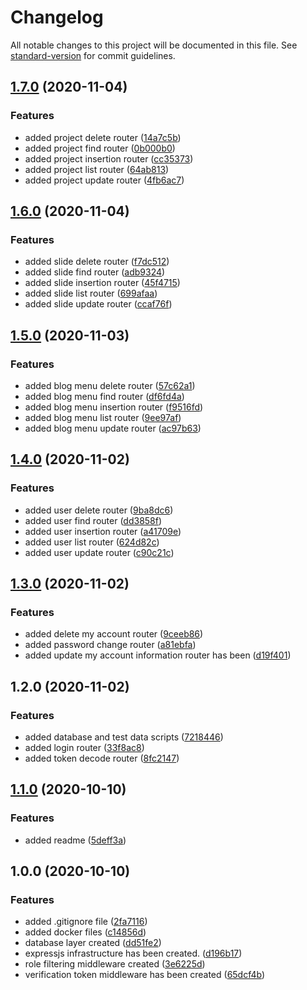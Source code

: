 # Changelog

All notable changes to this project will be documented in this file. See [standard-version](https://github.com/conventional-changelog/standard-version) for commit guidelines.

## [1.7.0](https://github.com/ismetkizgin/cl-serve/compare/v1.6.0...v1.7.0) (2020-11-04)


### Features

* added project delete router ([14a7c5b](https://github.com/ismetkizgin/cl-serve/commit/14a7c5b10a6fe04c65a47fba7d2bfedab64a4ee0))
* added project find router ([0b000b0](https://github.com/ismetkizgin/cl-serve/commit/0b000b090caf124f133325064b59ba576a913ef4))
* added project insertion router ([cc35373](https://github.com/ismetkizgin/cl-serve/commit/cc353734e4894c846d15e492c0f900db83687677))
* added project list router ([64ab813](https://github.com/ismetkizgin/cl-serve/commit/64ab81310589ca13b778a0e196ac538ca30a356d))
* added project update router ([4fb6ac7](https://github.com/ismetkizgin/cl-serve/commit/4fb6ac7c1dd58622e4a7e19f5b50fc0af406bd21))

## [1.6.0](https://github.com/ismetkizgin/cl-serve/compare/v1.5.0...v1.6.0) (2020-11-04)


### Features

* added slide delete router ([f7dc512](https://github.com/ismetkizgin/cl-serve/commit/f7dc512958c8cb3cb53eb565e057ce04787e1ac0))
* added slide find router ([adb9324](https://github.com/ismetkizgin/cl-serve/commit/adb932413a4aa62bbf39d6bc5777170e193a89f3))
* added slide insertion router ([45f4715](https://github.com/ismetkizgin/cl-serve/commit/45f47150d7129d9f5e5f0edc45a58d8f2a447c99))
* added slide list router ([699afaa](https://github.com/ismetkizgin/cl-serve/commit/699afaa653f292f8139ed10ea89f04a03525d750))
* added slide update router ([ccaf76f](https://github.com/ismetkizgin/cl-serve/commit/ccaf76f14d1e7f43975ba812cbb3aefbec2fae07))

## [1.5.0](https://github.com/ismetkizgin/cl-serve/compare/v1.4.0...v1.5.0) (2020-11-03)


### Features

* added blog menu delete router ([57c62a1](https://github.com/ismetkizgin/cl-serve/commit/57c62a1748ee951b480440a72324a1ce8c7825b1))
* added blog menu find router ([df6fd4a](https://github.com/ismetkizgin/cl-serve/commit/df6fd4a7766cdb8e93f494e7e3442e4f6f0378e4))
* added blog menu insertion router ([f9516fd](https://github.com/ismetkizgin/cl-serve/commit/f9516fdecbc2698c3d28f7219d7fb1025352162f))
* added blog menu list router ([9ee97af](https://github.com/ismetkizgin/cl-serve/commit/9ee97af5b8aa439e9b4aa9340f2751a9cbc98346))
* added blog menu update router ([ac97b63](https://github.com/ismetkizgin/cl-serve/commit/ac97b631f864cdc65686ba564cb89ff700b17389))

## [1.4.0](https://github.com/ismetkizgin/cl-serve/compare/v1.3.0...v1.4.0) (2020-11-02)


### Features

* added user delete router ([9ba8dc6](https://github.com/ismetkizgin/cl-serve/commit/9ba8dc609e9e187ab85b789f343bf6dfe7cbfc91))
* added user find router ([dd3858f](https://github.com/ismetkizgin/cl-serve/commit/dd3858f2e42d7d7620a25fd6e7067f560688cdde))
* added user insertion router ([a41709e](https://github.com/ismetkizgin/cl-serve/commit/a41709e9ad170f4bb6db80f719c2f543022d94d1))
* added user list router ([624d82c](https://github.com/ismetkizgin/cl-serve/commit/624d82c95a2d7469c852d4337e129111521b7abc))
* added user update router ([c90c21c](https://github.com/ismetkizgin/cl-serve/commit/c90c21cf4d0d712be52976c6b3b01126536b43a6))

## [1.3.0](https://github.com/ismetkizgin/cl-serve/compare/v1.2.0...v1.3.0) (2020-11-02)


### Features

* added delete my account router ([9ceeb86](https://github.com/ismetkizgin/cl-serve/commit/9ceeb86cc2996afe9579783936ad90ee5ca6444b))
* added password change router ([a81ebfa](https://github.com/ismetkizgin/cl-serve/commit/a81ebfa747cbb7e555c2e89930a5576e6d8a1ded))
* added update my account information router has been ([d19f401](https://github.com/ismetkizgin/cl-serve/commit/d19f401d2b9ec415bcbe63d92a371ebce6e6a76e))

## 1.2.0 (2020-11-02)


### Features

* added database and test data scripts ([7218446](https://github.com/ismetkizgin/cl-serve/commit/7218446843dc5f6f587c9a31bcffb0f37b2b82a9))
* added login router ([33f8ac8](https://github.com/ismetkizgin/cl-serve/commit/33f8ac8e36aa8a34ffb7a625adbe391db745806a))
* added token decode router ([8fc2147](https://github.com/ismetkizgin/cl-serve/commit/8fc21477ae55fab793b065a26990e0c9d5af5fbb))

## [1.1.0](https://github.com/ismetkizgin/cl-serve/compare/v1.0.0...v1.1.0) (2020-10-10)


### Features

* added readme ([5deff3a](https://github.com/ismetkizgin/cl-serve/commit/5deff3abedda678b619af1bfd3b742b79e4aa2b5))

## 1.0.0 (2020-10-10)


### Features

* added .gitignore file ([2fa7116](https://github.com/ismetkizgin/cl-serve/commit/2fa71168510d2b80139ef65ec5fa6e94639a0c19))
* added docker files ([c14856d](https://github.com/ismetkizgin/cl-serve/commit/c14856d26e05133bbd2f4a71063d8e988b7ba0ac))
* database layer created ([dd51fe2](https://github.com/ismetkizgin/cl-serve/commit/dd51fe2f63993fe160bdbde299f872ed28a92c66))
* expressjs infrastructure has been created. ([d196b17](https://github.com/ismetkizgin/cl-serve/commit/d196b17495142284d47d7a291774182376d145bf))
* role filtering middleware created ([3e6225d](https://github.com/ismetkizgin/cl-serve/commit/3e6225dd7cbd70342436c1040086a31a6c816d91))
* verification token middleware has been created ([65dcf4b](https://github.com/ismetkizgin/cl-serve/commit/65dcf4b0b96c596912672e9bba65beaef51c7c76))
